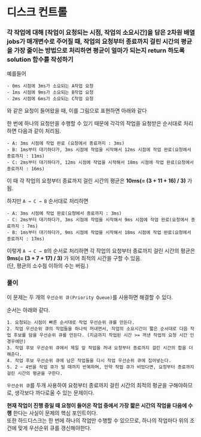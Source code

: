 # 디스크 컨트롤
### 각 작업에 대해 [작업이 요청되는 시점, 작업의 소요시간]을 담은 2차원 배열 jobs가 매개변수로 주어질 때, 작업의 요청부터 종료까지 걸린 시간의 평균을 가장 줄이는 방법으로 처리하면 평균이 얼마가 되는지 return 하도록 solution 함수를 작성하기

예를들어
```
- 0ms 시점에 3ms가 소요되는 A작업 요청
- 1ms 시점에 9ms가 소요되는 B작업 요청
- 2ms 시점에 6ms가 소요되는 C작업 요청
```
와 같은 요청이 들어왔을 때, 이를 그림으로 표현하면 아래와 같다

한 번에 하나의 요청만을 수행할 수 있기 때문에 각각의 작업을 요청받은 순서대로 처리하면 다음과 같이 처리됨.
```
- A: 3ms 시점에 작업 완료 (요청에서 종료까지 : 3ms)
- B: 1ms부터 대기하다가, 3ms 시점에 작업을 시작해서 12ms 시점에 작업 완료(요청에서 종료까지 : 11ms)
- C: 2ms부터 대기하다가, 12ms 시점에 작업을 시작해서 18ms 시점에 작업 완료(요청에서 종료까지 : 16ms)
```
이 때 각 작업의 요청부터 종료까지 걸린 시간의 평균은 **10ms(= (3 + 11 + 16) / 3)** 가 됨.

하지만 `A → C → B` 순서대로 처리하면
```
- A: 3ms 시점에 작업 완료(요청에서 종료까지 : 3ms)
- C: 2ms부터 대기하다가, 3ms 시점에 작업을 시작해서 9ms 시점에 작업 완료(요청에서 종료까지 : 7ms)
- B: 1ms부터 대기하다가, 9ms 시점에 작업을 시작해서 18ms 시점에 작업 완료(요청에서 종료까지 : 17ms)
```
이렇게 `A → C → B`의 순서로 처리하면 각 작업의 요청부터 종료까지 걸린 시간의 평균은 **9ms(= (3 + 7 + 17) / 3)** 가 되어 최적의 시간을 구할 수 있음.  
(단, 평균의 소수점 이하의 수는 버림.)
### 풀이
이 문제는 두 개의 `우선순위 큐(Priority Queue)`를 사용하면 해결할 수 있다.  

순서는 아래와 같다.
```
1. 요청되는 시점이 빠른 순서대로 작업 우선순위 큐를 만든다.
2. 작업 우선순위 큐의 작업들을 하나씩 꺼내면서, 작업의 소요시간이 짧은 순서대로 다음 작업 후보를 담을 우선순위 큐를 만든다. (지금까지 작업된 시간 >= 꺼낸 작업의 요청 시간 인 경우에만)
3. 작업 후보 우선순위 큐에서 제일 앞 작업을 꺼내 요청부터 종료까지 걸린 시간의 합을 더해준다.
4. 작업 후보 우선순위 큐에 남은 작업들을 다시 작업 우선순위 큐에 집어넣는다.
5. 2 ~ 4번을 작업 큐가 빌 때까지 반복하며, 만약 작업 큐가 비었다면, 요청부터 종료까지 걸린 시간의 평균을 구한다.
```

`우선순위 큐`를 두개 사용하여 요청부터 종료까지 걸린 시간의 최적의 평균을 구해야하므로, 생각보다 까다로울 수 있는 문제이다.  

**현재 작업이 진행 중일 때 요청이 들어온 작업 중에서 가장 짧은 시간의 작업을 다음에 수행** 한다는 사실이 문제의 핵심 포인트이다.  
또한 하드디스크는 한 번에 하나의 작업만 수행할 수 있으므로, 하나의 작업마다 위의 조건에 맞게 우선순위 큐를 갱신해야한다.